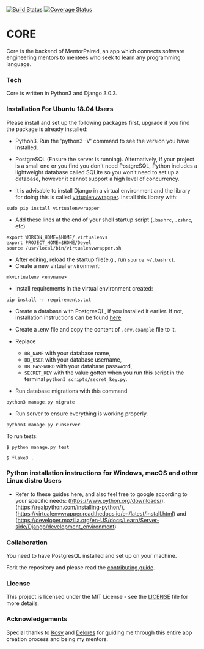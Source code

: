 [![Build Status](https://travis-ci.org/mentorpaired/core.svg?branch=staging)](https://travis-ci.org/mentorpaired/core) [![Coverage Status](https://coveralls.io/repos/github/mentorpaired/core/badge.svg?branch=staging)](https://coveralls.io/github/mentorpaired/core?branch=staging)

# CORE
Core is the backend of MentorPaired, an app which connects software engineering mentors to mentees who seek to learn any programming language.

### Tech
Core is written in Python3 and Django 3.0.3.

### Installation For Ubuntu 18.04 Users

 Please install and set up the following packages first, upgrade if you find the package is already installed:
* Python3. Run the 'python3 -V' command to see the version you have installed.
* PostgreSQL (Ensure the server is running). Alternatively, if your project is a small one or you find you don't need PostgreSQL, Python includes a lightweight database called SQLite so you won't need to set up a database, however it cannot support a high level of concurrency.

* It is advisable to install Django in a virtual environment and the library for doing this is called [virtualenvwrapper](https://virtualenvwrapper.readthedocs.io/en/latest/install.html#basic-installation). Install this library with:
```
sudo pip install virtualenvwrapper
```
* Add these lines at the end of your shell startup script (```.bashrc```, ```.zshrc```, etc)
```
export WORKON_HOME=$HOME/.virtualenvs
export PROJECT_HOME=$HOME/Devel
source /usr/local/bin/virtualenvwrapper.sh
```
* After editing, reload the startup file(e.g., run ```source ~/.bashrc```).
* Create a new virtual environment:
```
mkvirtualenv <envname>
```
* Install requirements in the virtual environment created:
```
pip install -r requirements.txt
```

* Create a database with PostgresQL, if you installed it earlier. If not, installation instructions can be found [here](https://www.postgresql.org/download/linux/ubuntu/)
* Create a .env file and copy the content of `.env.example` file to it.
* Replace
  - `DB_NAME` with your database name,
  - `DB_USER` with your database username,
  - `DB_PASSWORD` with your database password,
  - `SECRET_KEY` with the value gotten when you run this script in the terminal `python3 scripts/secret_key.py`.

* Run database migrations with this command
```
python3 manage.py migrate
```

* Run server to ensure everything is working properly.
```
python3 manage.py runserver
```

To run tests:
```
$ python manage.py test
```
```
$ flake8 .
```

### Python installation instructions for Windows, macOS and other Linux distro Users 
* Refer to these guides here, and also feel free to google according to your specific needs: (https://www.python.org/downloads/), (https://realpython.com/installing-python/), (https://virtualenvwrapper.readthedocs.io/en/latest/install.html) and (https://developer.mozilla.org/en-US/docs/Learn/Server-side/Django/development_environment)

### Collaboration
You need to have PostgresQL installed and set up on your machine.

Fork the repository and please read the [contributing guide](/CONTRIBUTING.md).

### License
This project is licensed under the MIT License - see the [LICENSE](/LICENSE) file for more details.

### Acknowledgements
Special thanks to [Kosy](https://github.com/kosyfrances) and [Delores](https://github.com/Del-sama) for guiding me through this entire app creation process and being my mentors.
